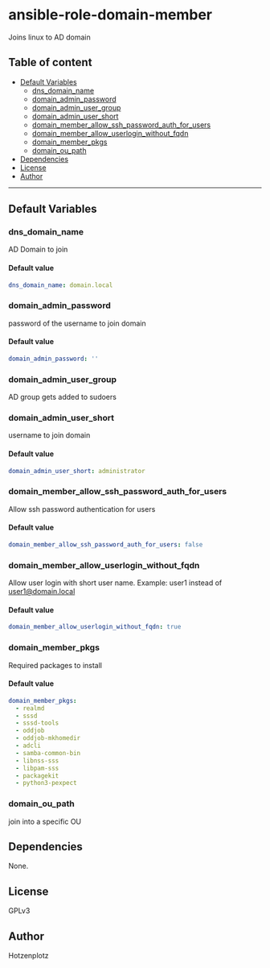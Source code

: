 # ansible-role-domain-member

Joins linux to AD domain

## Table of content

- [Default Variables](#default-variables)
  - [dns_domain_name](#dns_domain_name)
  - [domain_admin_password](#domain_admin_password)
  - [domain_admin_user_group](#domain_admin_user_group)
  - [domain_admin_user_short](#domain_admin_user_short)
  - [domain_member_allow_ssh_password_auth_for_users](#domain_member_allow_ssh_password_auth_for_users)
  - [domain_member_allow_userlogin_without_fqdn](#domain_member_allow_userlogin_without_fqdn)
  - [domain_member_pkgs](#domain_member_pkgs)
  - [domain_ou_path](#domain_ou_path)
- [Dependencies](#dependencies)
- [License](#license)
- [Author](#author)

---

## Default Variables

### dns_domain_name

AD Domain to join

#### Default value

```YAML
dns_domain_name: domain.local
```

### domain_admin_password

password of the username to join domain

#### Default value

```YAML
domain_admin_password: ''
```

### domain_admin_user_group

AD group gets added to sudoers

### domain_admin_user_short

username to join domain

#### Default value

```YAML
domain_admin_user_short: administrator
```

### domain_member_allow_ssh_password_auth_for_users

Allow ssh password authentication for users

#### Default value

```YAML
domain_member_allow_ssh_password_auth_for_users: false
```

### domain_member_allow_userlogin_without_fqdn

Allow user login with short user name. Example: user1 instead of user1@domain.local

#### Default value

```YAML
domain_member_allow_userlogin_without_fqdn: true
```

### domain_member_pkgs

Required packages to install

#### Default value

```YAML
domain_member_pkgs:
  - realmd
  - sssd
  - sssd-tools
  - oddjob
  - oddjob-mkhomedir
  - adcli
  - samba-common-bin
  - libnss-sss
  - libpam-sss
  - packagekit
  - python3-pexpect
```

### domain_ou_path

join into a specific OU



## Dependencies

None.

## License

GPLv3

## Author

Hotzenplotz
